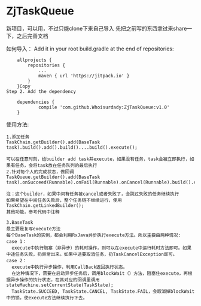 # ZjTaskQueue
新项目，可以用，不过只能clone下来自己导入
先把之前写的东西拿过来share一下，之后完善文档


如何导入：
	Add it in your root build.gradle at the end of repositories:

    	allprojects {
    		repositories {
    			...
    			maven { url 'https://jitpack.io' }
    		}
    	}Copy
    Step 2. Add the dependency

    	dependencies {
    	        compile 'com.github.Whoisurdady:ZjTaskQueue:v1.0'
    	}


使用方法:

	1.添加任务
	TaskChain.getBuilder().add(BaseTask task).build().add().build()....build().execute();

	可以在任意时刻，给builder add task并execute，如果没有任务，task会被立即执行，如果有任务，会将task放在任务队列的最后执行
	2.针对每个人的完成状态，做回调
	TaskQueue.getBuilder().add(BaseTask task).onSucceed(Runnable).onFail(Runnable).onCancel(Runnable).build().execute();

	注：这个builder，如果中间有任务被cancel或者失败了，会跳过失败的任务继续执行
	如果希望在中间任务失败后，整个任务链不继续进行，使用 TaskChain.getLinkedBuilder();
	其他功能，参考代码中注释

	3.BaseTask
	最主要是复写execute方法
	每个BaseTask的实例，都会利用RxJava异步执行execute方法。所以主要由两种情况:
	case 1：
	  execute中执行阻塞（非异步）的耗时操作，则可以在execute中运行耗时方法即可。如果中途任务失败，扔异常出来。如果中途要取消任务，扔TaskCancelException即可。
	case 2：
	  execute中执行异步操作，利用CallBack返回执行状态。
	  在这种情况下，需要在启动异步任务后，调用blockWait（）方法，阻塞住execute，再根据异步操作的执行状态，在其对应的回调里调用stateMachine.setCurrentState(TaskState);
	  TaskState.SUCCEED, TaskState.CANCEL, TaskState.FAIL，会取消掉blockWait中的锁，使execute方法继续执行下去。
